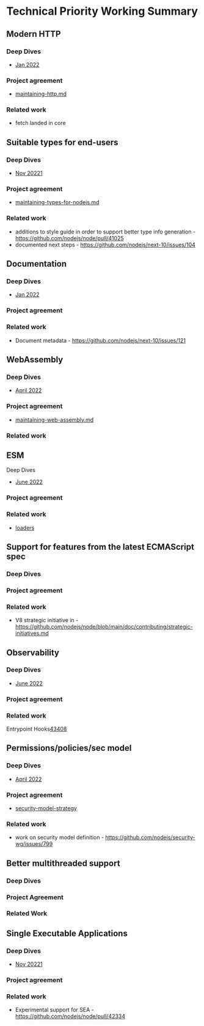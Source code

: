 # Technical Priority Working Summary
## Modern HTTP 
### Deep Dives
* [Jan 2022](https://github.com/nodejs/next-10/blob/main/meetings/summit-jan-2022.md)

### Project agreement
* [maintaining-http.md](https://github.com/nodejs/node/blob/main/doc/contributing/maintaining-http.md)

### Related work
* fetch landed in core

## Suitable types for end-users
### Deep Dives
* [Nov 20221](https://github.com/nodejs/next-10/blob/main/meetings/summit-nov-2021.md)

### Project agreement
* [maintaining-types-for-nodejs.md](https://github.com/nodejs/node/blob/main/doc/contributing/maintaining-types-for-nodejs.md)

### Related work
* additions to style guide in order to support better type info generation - https://github.com/nodejs/node/pull/41025
* documented next steps - https://github.com/nodejs/next-10/issues/104

## Documentation
### Deep Dives
* [Jan 2022](https://github.com/nodejs/next-10/blob/main/meetings/summit-jan-2022.md)

### Project agreement

### Related work
* Document metadata - https://github.com/nodejs/next-10/issues/121

## WebAssembly
### Deep Dives
* [April 2022](https://github.com/nodejs/next-10/blob/main/meetings/summit-apr-2022.md)

### Project agreement
* [maintaining-web-assembly.md](https://github.com/nodejs/node/blob/main/doc/contributing/maintaining-web-assembly.md)

### Related work

## ESM
Deep Dives
* [June 2022]()

### Project agreement

### Related work
* [loaders](https://github.com/nodejs/loaders)

## Support for features from the latest ECMAScript spec
### Deep Dives
### Project agreement
### Related work
* V8 strategic initiative in - https://github.com/nodejs/node/blob/main/doc/contributing/strategic-initiatives.md

## Observability
### Deep Dives
* [June 2022](https://github.com/nodejs/next-10/blob/main/meetings/summit-jun-2022.md)

### Project agreement
### Related work
Entrypoint Hooks[43408](https://github.com/nodejs/node/issues/43408)

## Permissions/policies/sec model
### Deep Dives
* [April 2022](https://github.com/nodejs/next-10/blob/main/meetings/summit-apr-2022.md)

### Project agreement
* [security-model-strategy](https://github.com/nodejs/node/blob/main/doc/contributing/security-model-strategy.md)

### Related work
* work on security model definition - https://github.com/nodejs/security-wg/issues/799

## Better multithreaded support

### Deep Dives
### Project Agreement
### Related Work

## Single Executable Applications

### Deep Dives
* [Nov 20221](https://github.com/nodejs/next-10/blob/main/meetings/summit-nov-2021.md)

### Project agreement

### Related work

* Experimental support for SEA - https://github.com/nodejs/node/pull/42334


